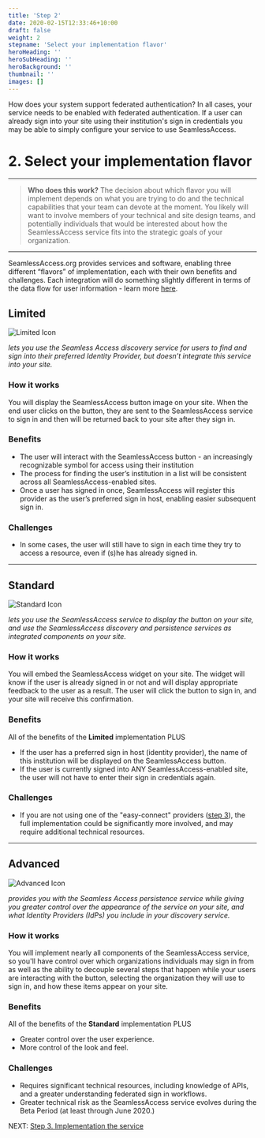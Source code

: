 ```yaml
---
title: 'Step 2'
date: 2020-02-15T12:33:46+10:00
draft: false
weight: 2
stepname: 'Select your implementation flavor'
heroHeading: ''
heroSubHeading: ''
heroBackground: ''
thumbnail: ''
images: []
---
```


How does your system support federated authentication? In all cases, your service needs to be enabled with federated authentication. If a user can already sign into your site using their institution's sign in credentials you may be able to simply configure your service to use SeamlessAccess.


# 2. Select your implementation flavor

---

> **Who does this work?** The decision about which flavor you will implement depends on what you are trying to do and the technical capabilities that your team can devote at the moment. You likely will want to involve members of your technical and site design teams, and potentially individuals that would be interested about how the SeamlessAccess service fits into the strategic goals of your organization.

--- 

SeamlessAccess.org provides services and software, enabling three different “flavors” of implementation, each with their own benefits and challenges. Each integration will do something slightly different in terms of the data flow for user information - learn more [here](/work/SA_User-DataFlow.pdf). 



## Limited

![Limited Icon](/work/icn_flavors_limited.svg)

_lets you use the Seamless Access discovery service for users to find and sign into their preferred Identity Provider, but doesn’t integrate this service into your site._

### How it works

You will display the SeamlessAccess button image on your site. When the end user clicks on the button, they are sent to the SeamlessAccess service to sign in and then will be returned back to your site after they sign in.

### Benefits

* The user will interact with the SeamlessAccess button - an increasingly recognizable symbol for access using their institution
* The process for finding the user’s institution in a list will be consistent across all SeamlessAccess-enabled sites.
* Once a user has signed in once, SeamlessAccess will register this provider as the user’s preferred sign in host, enabling easier subsequent sign in.

### Challenges

* In some cases, the user will still have to sign in each time they try to access a resource, even if (s)he has already signed in.

---

## Standard

![Standard Icon](/work/icn_flavors_standard.svg)

_lets you use the SeamlessAccess service to display the button on your site, and use the SeamlessAccess discovery and persistence services as integrated components on your site._

### How it works

You will embed the SeamlessAccess widget on your site. The widget will know if the user is already signed in or not and will display appropriate feedback to the user as a result. The user will click the button to sign in, and your site will receive this confirmation. 

### Benefits

All of the benefits of the **Limited** implementation PLUS

* If the user has a preferred sign in host (identity provider), the name of this institution will be displayed on the SeamlessAccess button.
* If the user is currently signed into ANY SeamlessAccess-enabled site, the user will not have to enter their sign in credentials again.

### Challenges

* If you are not using one of the "easy-connect" providers ([step 3](/step3)), the full implementation could be significantly more involved, and may require additional technical resources.

---

## Advanced

![Advanced Icon](/work/icn_flavors_advanced.svg)

_provides you with the Seamless Access persistence service while giving you greater control over the appearance of the service on your site, and what Identity Providers (IdPs) you include in your discovery service._

### How it works

You will implement nearly all components of the SeamlessAccess service, so you'll have control over which organizations individuals may sign in from as well as the ability to decouple several steps that happen while your users are interacting with the button, selecting the organization they will use to sign in, and how these items appear on your site.

### Benefits

All of the benefits of the **Standard** implementation PLUS

* Greater control over the user experience.
* More control of the look and feel.

### Challenges

* Requires significant technical resources, including knowledge of APIs, and a greater understanding federated sign in workflows.
* Greater technical risk as the SeamlessAccess service evolves during the Beta Period (at least through June 2020.)


NEXT: [Step 3. Implementation the service](../step3)